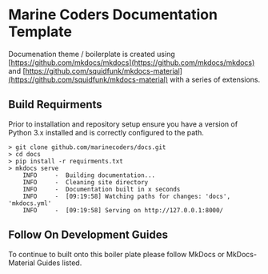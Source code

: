 # Marine Coders Documentation Template

Documenation theme / boilerplate is created using [https://github.com/mkdocs/mkdocs](https://github.com/mkdocs/mkdocs) and [https://github.com/squidfunk/mkdocs-material](https://github.com/squidfunk/mkdocs-material) with a series of extensions.

## Build Requirments

Prior to installation and repository setup ensure you have a version of Python 3.x installed and is correctly configured to the path.

```shell
> git clone github.com/marinecoders/docs.git
> cd docs
> pip install -r requirments.txt
> mkdocs serve
    INFO     -  Building documentation...
    INFO     -  Cleaning site directory
    INFO     -  Documentation built in x seconds
    INFO     -  [09:19:58] Watching paths for changes: 'docs', 'mkdocs.yml'
    INFO     -  [09:19:58] Serving on http://127.0.0.1:8000/
```

## Follow On Development Guides

To continue to built onto this boiler plate please follow MkDocs or MkDocs-Material Guides listed.
